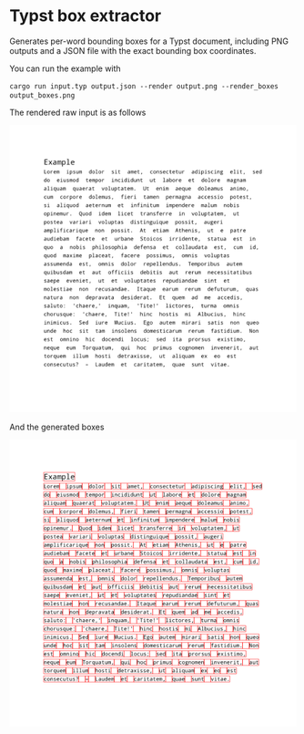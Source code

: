 # Typst box extractor

Generates per-word bounding boxes for a Typst document, including PNG outputs and a JSON file with the exact bounding box coordinates.

You can run the example with

```
cargo run input.typ output.json --render output.png --render_boxes output_boxes.png
```

The rendered raw input is as follows

![image info](./output.png)

And the generated boxes

![image info](./output_boxes.png)